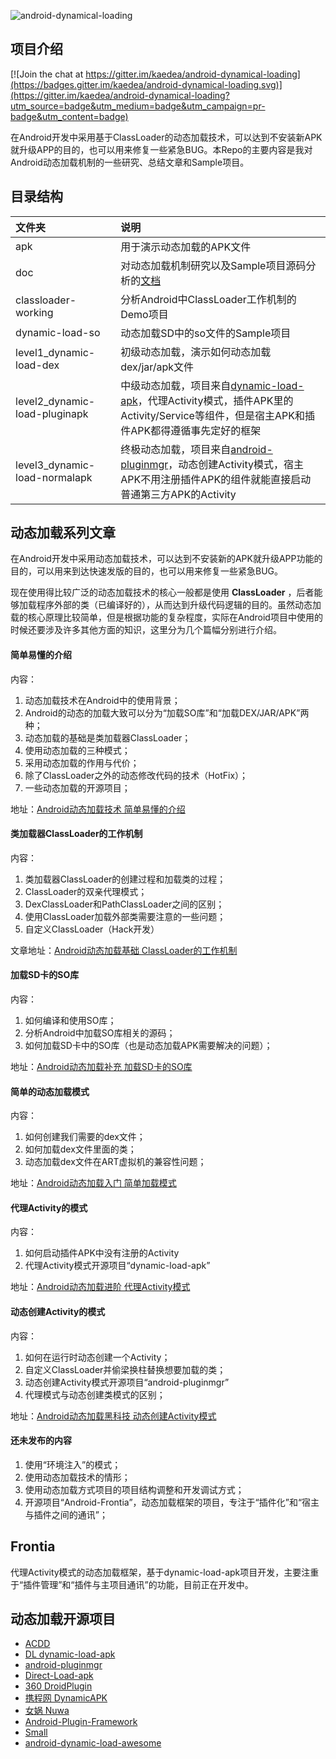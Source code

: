 
![android-dynamical-loading](doc/dl.jpg "android-dynamical-loading")

## 项目介绍

[![Join the chat at https://gitter.im/kaedea/android-dynamical-loading](https://badges.gitter.im/kaedea/android-dynamical-loading.svg)](https://gitter.im/kaedea/android-dynamical-loading?utm_source=badge&utm_medium=badge&utm_campaign=pr-badge&utm_content=badge)

在Android开发中采用基于ClassLoader的动态加载技术，可以达到不安装新APK就升级APP的目的，也可以用来修复一些紧急BUG。本Repo的主要内容是我对Android动态加载机制的一些研究、总结文章和Sample项目。

## 目录结构
| 文件夹        |     说明     |
| :----------- | :-----------|
|apk  | 用于演示动态加载的APK文件 |
|doc  | 对动态加载机制研究以及Sample项目源码分析的[文档](https://github.com/kaedea/android-dynamical-loading/tree/master/doc) |
|classloader-working | 分析Android中ClassLoader工作机制的Demo项目|
|dynamic-load-so | 动态加载SD中的so文件的Sample项目 |
|level1_dynamic-load-dex    | 初级动态加载，演示如何动态加载dex/jar/apk文件 |
| level2_dynamic-load-pluginapk     |    中级动态加载，项目来自[dynamic-load-apk](https://github.com/singwhatiwanna/dynamic-load-apk)，代理Activity模式，插件APK里的Activity/Service等组件，但是宿主APK和插件APK都得遵循事先定好的框架  |
|level3_dynamic-load-normalapk|终极动态加载，项目来自[android-pluginmgr](https://github.com/houkx/android-pluginmgr)，动态创建Activity模式，宿主APK不用注册插件APK的组件就能直接启动普通第三方APK的Activity|

## 动态加载系列文章
在Android开发中采用动态加载技术，可以达到不安装新的APK就升级APP功能的目的，可以用来到达快速发版的目的，也可以用来修复一些紧急BUG。

现在使用得比较广泛的动态加载技术的核心一般都是使用 **ClassLoader** ，后者能够加载程序外部的类（已编译好的），从而达到升级代码逻辑的目的。虽然动态加载的核心原理比较简单，但是根据功能的复杂程度，实际在Android项目中使用的时候还要涉及许多其他方面的知识，这里分为几个篇幅分别进行介绍。

#### 简单易懂的介绍
内容：
 1. 动态加载技术在Android中的使用背景；
 2. Android的动态的加载大致可以分为“加载SO库”和“加载DEX/JAR/APK”两种；
 3. 动态加载的基础是类加载器ClassLoader；
 4. 使用动态加载的三种模式；
 5. 采用动态加载的作用与代价；
 6. 除了ClassLoader之外的动态修改代码的技术（HotFix）；
 7. 一些动态加载的开源项目；

地址：[Android动态加载技术 简单易懂的介绍](http://segmentfault.com/a/1190000004062866)
<br>

#### 类加载器ClassLoader的工作机制
内容：
 1. 类加载器ClassLoader的创建过程和加载类的过程；
 2. ClassLoader的双亲代理模式；
 3. DexClassLoader和PathClassLoader之间的区别；
 4. 使用ClassLoader加载外部类需要注意的一些问题；
 5. 自定义ClassLoader（Hack开发）

文章地址：[Android动态加载基础 ClassLoader的工作机制](http://segmentfault.com/a/1190000004062880)
<br>

#### 加载SD卡的SO库
内容：
 1. 如何编译和使用SO库；
 2. 分析Android中加载SO库相关的源码；
 3. 如何加载SD卡中的SO库（也是动态加载APK需要解决的问题）；

地址：[Android动态加载补充 加载SD卡的SO库](http://segmentfault.com/a/1190000004062899)
<br>

#### 简单的动态加载模式
内容：
 1. 如何创建我们需要的dex文件；
 2. 如何加载dex文件里面的类；
 3. 动态加载dex文件在ART虚拟机的兼容性问题；

地址：[Android动态加载入门 简单加载模式](http://segmentfault.com/a/1190000004062952)
<br>

#### 代理Activity的模式
内容：
 1. 如何启动插件APK中没有注册的Activity
 2. 代理Activity模式开源项目“dynamic-load-apk”

地址：[Android动态加载进阶 代理Activity模式](http://segmentfault.com/a/1190000004062972)
<br>

#### 动态创建Activity的模式
内容：
 1. 如何在运行时动态创建一个Activity；
 2. 自定义ClassLoader并偷梁换柱替换想要加载的类；
 3. 动态创建Activity模式开源项目“android-pluginmgr”
 4. 代理模式与动态创建类模式的区别；

地址：[Android动态加载黑科技 动态创建Activity模式](http://segmentfault.com/a/1190000004077469)

#### 还未发布的内容
1. 使用“环境注入”的模式；
2. 使用动态加载技术的情形；
3. 使用动态加载方式项目的项目结构调整和开发调试方式；
4. 开源项目“Android-Frontia”，动态加载框架的项目，专注于“插件化”和“宿主与插件之间的通讯”；


## Frontia
代理Activity模式的动态加载框架，基于dynamic-load-apk项目开发，主要注重于“插件管理”和“插件与主项目通讯”的功能，目前正在开发中。

## 动态加载开源项目
- [ACDD](https://github.com/bunnyblue/ACDD)
- [DL dynamic-load-apk](https://github.com/singwhatiwanna/dynamic-load-apk)
- [android-pluginmgr](https://github.com/houkx/android-pluginmgr)
- [Direct-Load-apk](https://github.com/FinalLody/Direct-Load-apk)
- [360 DroidPlugin](https://github.com/Qihoo360/DroidPlugin)
- [携程网 DynamicAPK](https://github.com/CtripMobile/DynamicAPK)
- [女娲 Nuwa](https://github.com/jasonross/Nuwa)
- [Android-Plugin-Framework](https://github.com/limpoxe/Android-Plugin-Framework)
- [Small](https://github.com/wequick/Small)
- [android-dynamic-load-awesome](https://github.com/liaohuqiu/android-dynamic-load-awesome)


<!--PANGU AUTO SPACE-->
<script src="https://cdnjs.cloudflare.com/ajax/libs/pangu/3.0.0/pangu.min.js"></script>
<script> pangu.spacingPage(); </script>
<!--PANGU AUTO SPACE END-->
